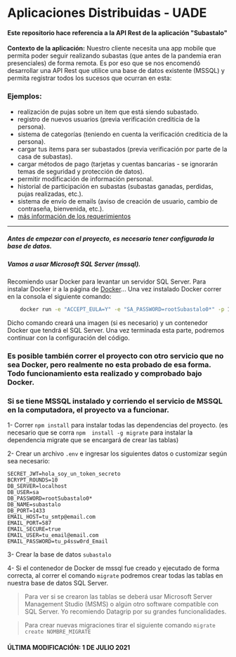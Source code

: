 # Aplicaciones Distribuidas - UADE
#### Este repositorio hace referencia a la API Rest de la aplicación "Subastalo"

**Contexto de la aplicación:**
Nuestro cliente necesita una app mobile que permita poder seguir realizando subastas (que antes de la pandemia eran 
presenciales) de forma remota. Es por eso que se nos encomendó desarrollar una API Rest que utilice una base de 
datos existente (MSSQL) y permita registrar todos los sucesos que ocurran en esta:

### Ejemplos:
- realización de pujas sobre un item que está siendo subastado.
- registro de nuevos usuarios (previa verificación crediticia de la persona).
- sistema de categorías (teniendo en cuenta la verificación crediticia de la persona).
- cargar tus items para ser subastados (previa verificación por parte de la casa de subastas).
- cargar métodos de pago (tarjetas y cuentas bancarias - se ignorarán temas de seguridad y protección de datos).
- permitir modificación de información personal.
- historial de participación en subastas (subastas ganadas, perdidas, pujas realizadas, etc.).
- sistema de envío de emails (aviso de creación de usuario, cambio de contraseña, bienvenida, etc.).
-  [más información de los requerimientos](https://github.com/LaggerP/distribuidas-servidor/wiki/Requerimientos-de-la-aplicaci%C3%B3n)

---

##### Antes de empezar con el proyecto, es necesario tener configurada la base de datos. 
##### Vamos a usar Microsoft SQL Server (mssql).



Recomiendo usar Docker para levantar un servidor SQL Server. Para instalar Docker ir a la página de [Docker](https://www.docker.com/products/docker-desktop)... Una vez instalado Docker correr en la consola el siguiente comando: 
```sh
    docker run -e "ACCEPT_EULA=Y" -e "SA_PASSWORD=rootSubastalo0*" -p 1433:1433 --name subastalo-mssql -d mcr.microsoft.com/mssql/server:2017-latest
```
Dicho comando creará una imagen (si es necesario) y un contenedor Docker que tendrá el SQL Server. Una vez terminada esta parte, podremos continuar con la configuración del código.

### Es posible también correr el proyecto con otro servicio que no sea Docker, pero realmente no esta probado de esa forma. Todo funcionamiento esta realizado y comprobado bajo Docker.
### Si se tiene MSSQL instalado y corriendo el servicio de MSSQL en la computadora, el proyecto va a funcionar.

1- Correr ``npm install`` para instalar todas las dependencias del proyecto. (es necesario que se corra ``npm 
install -g migrate`` para instalar la dependencia migrate que se encargará de crear las tablas)

2- Crear un archivo ``.env`` e ingresar los siguientes datos o customizar según sea necesario:
```
SECRET_JWT=hola_soy_un_token_secreto
BCRYPT_ROUNDS=10
DB_SERVER=localhost
DB_USER=sa
DB_PASSWORD=rootSubastalo0*
DB_NAME=subastalo
DB_PORT=1433
EMAIL_HOST=tu_smtp@email.com
EMAIL_PORT=587
EMAIL_SECURE=true
EMAIL_USER=tu_email@email.com
EMAIL_PASSWORD=tu_p4ssw0rd_Email
```
3- Crear la base de datos ``subastalo``

4- Si el contenedor de Docker de mssql fue creado y ejecutado de forma correcta, al correr el comando ``migrate`` 
podremos crear todas las tablas en nuestra base de datos SQL Server.

>Para ver si se crearon las tablas se deberá usar Microsoft Server Management Studio (MSMS) o algún otro 
>software compatible con SQL Server. Yo recomiendo Datagrip por su grandes funcionalidades.


> Para crear nuevas migraciones tirar el siguiente comando ``migrate create NOMBRE_MIGRATE``


#### ÚLTIMA MODIFICACIÓN: 1 DE JULIO 2021
